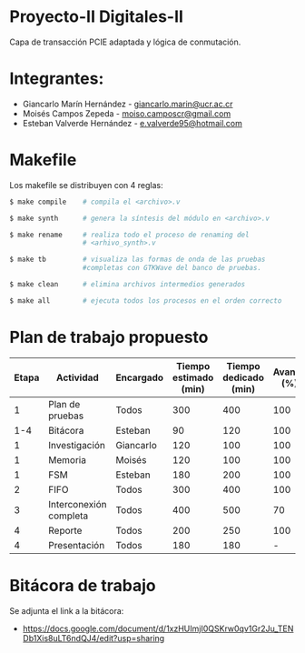 # Proyecto-II Digitales-II
Capa de transacción PCIE adaptada y lógica de conmutación.

# Integrantes:
* Giancarlo Marín Hernández - giancarlo.marin@ucr.ac.cr
* Moisés Campos Zepeda - moiso.camposcr@gmail.com
* Esteban Valverde Hernández - e.valverde95@hotmail.com

# Makefile
Los makefile se distribuyen con 4 reglas:

```bash
$ make compile    # compila el <archivo>.v

$ make synth      # genera la síntesis del módulo en <archivo>.v

$ make rename     # realiza todo el proceso de renaming del
                  # <arhivo_synth>.v

$ make tb         # visualiza las formas de onda de las pruebas
                  #completas con GTKWave del banco de pruebas.

$ make clean      # elimina archivos intermedios generados

$ make all        # ejecuta todos los procesos en el orden correcto
```


# Plan de trabajo propuesto
| Etapa | Actividad | Encargado | Tiempo  estimado (min) | Tiempo  dedicado (min)| Avance (%) | Fecha  de entrega | Comentarios |
|-------|-----------------------------|-----------|------------------------|------------------------|-------------------|-------------|-------------|
| 1 | Plan de pruebas | Todos | 300 | 400| 100 | 19/6/19 | Finalizado |
| 1-4 | Bitácora | Esteban | 90 | 120| 100 | 19/6/19 | Finalizado |
| 1 | Investigación | Giancarlo | 120 | 100| 100 | 19/6/19 | Finalizado |
| 1 | Memoria | Moisés | 120 | 100| 100 | 19/6/19 | Finalizado |
| 1 | FSM | Esteban | 180 | 200| 100 | 19/6/19 | Finalizado |
| 2 | FIFO | Todos | 300 | 400| 100 | 26/6/19 | Fianlizado |
| 3 | Interconexión completa | Todos | 400 | 500| 70 | 3/7/19 | En progreso |
| 4 | Reporte | Todos | 200 | 250 | 100 | 6/7/19 | Finalizado |
| 4 | Presentación | Todos | 180 | 180 | - | 10/7/19 | En progeso |


# Bitácora de trabajo

Se adjunta el link a la bitácora:
* https://docs.google.com/document/d/1xzHUImjI0QSKrw0qv1Gr2Ju_TENDb1Xis8uLT6ndQJ4/edit?usp=sharing
